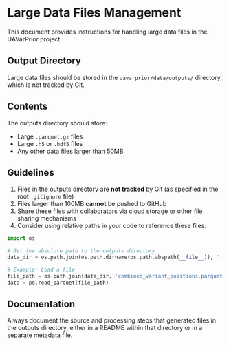 # Large Data Files Management

This document provides instructions for handling large data files in the UAVarPrior project.

## Output Directory

Large data files should be stored in the `uavarprior/data/outputs/` directory, which is not tracked by Git.

## Contents

The outputs directory should store:
- Large `.parquet.gz` files
- Large `.h5` or `.hdf5` files
- Any other data files larger than 50MB

## Guidelines

1. Files in the outputs directory are **not tracked** by Git (as specified in the root `.gitignore` file)
2. Files larger than 100MB **cannot** be pushed to GitHub
3. Share these files with collaborators via cloud storage or other file sharing mechanisms
4. Consider using relative paths in your code to reference these files:

```python
import os

# Get the absolute path to the outputs directory
data_dir = os.path.join(os.path.dirname(os.path.abspath(__file__)), '../outputs')

# Example: Load a file
file_path = os.path.join(data_dir, 'combined_variant_positions.parquet.gz')
data = pd.read_parquet(file_path)
```

## Documentation

Always document the source and processing steps that generated files in the outputs directory, 
either in a README within that directory or in a separate metadata file.
